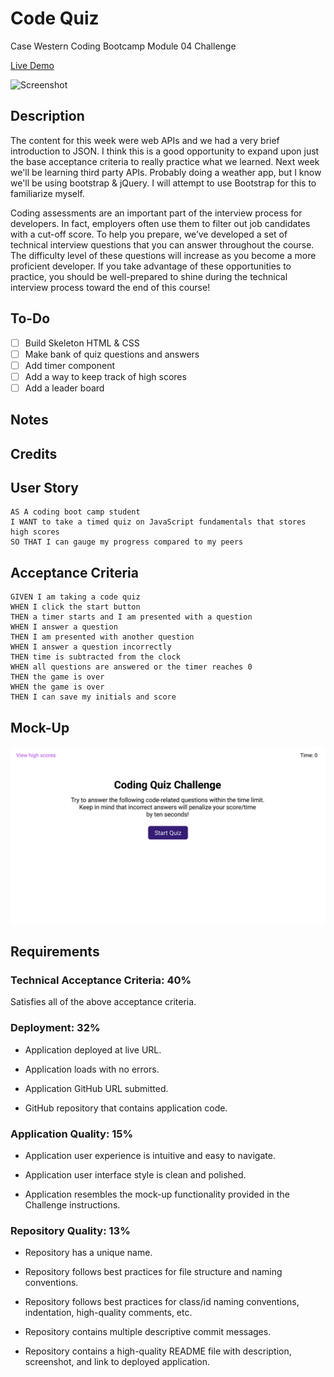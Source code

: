 # Code Quiz
Case Western Coding Bootcamp Module 04 Challenge

[Live Demo](https://codemodeactivate.github.io/code-quiz/)

![Screenshot](/screenshot.png)

## Description

The content for this week were web APIs and we had a very brief introduction to JSON. I think this is a good opportunity to expand upon just the base acceptance criteria to really practice what we learned. Next week we'll be learning third party APIs. Probably doing a weather app, but I know we'll be using bootstrap & jQuery. I will attempt to use Bootstrap for this to familiarize myself.

Coding assessments are an important part of the interview process for developers. In fact, employers often use them to filter out job candidates with a cut-off score. To help you prepare, we’ve developed a set of technical interview questions that you can answer throughout the course. The difficulty level of these questions will increase as you become a more proficient developer. If you take advantage of these opportunities to practice, you should be well-prepared to shine during the technical interview process toward the end of this course!

## To-Do

- [ ] Build Skeleton HTML & CSS
- [ ] Make bank of quiz questions and answers
- [ ] Add timer component
- [ ] Add a way to keep track of high scores
- [ ] Add a leader board

## Notes


## Credits

## User Story

```
AS A coding boot camp student
I WANT to take a timed quiz on JavaScript fundamentals that stores high scores
SO THAT I can gauge my progress compared to my peers
```

## Acceptance Criteria

```
GIVEN I am taking a code quiz
WHEN I click the start button
THEN a timer starts and I am presented with a question
WHEN I answer a question
THEN I am presented with another question
WHEN I answer a question incorrectly
THEN time is subtracted from the clock
WHEN all questions are answered or the timer reaches 0
THEN the game is over
WHEN the game is over
THEN I can save my initials and score
```

## Mock-Up
![Mock-up](./assets/images/04-web-apis-homework-demo.gif)

## Requirements
### Technical Acceptance Criteria: 40%

Satisfies all of the above acceptance criteria.

### Deployment: 32%
- Application deployed at live URL.

- Application loads with no errors.

- Application GitHub URL submitted.

- GitHub repository that contains application code.

### Application Quality: 15%
- Application user experience is intuitive and easy to navigate.

- Application user interface style is clean and polished.

- Application resembles the mock-up functionality provided in the Challenge instructions.

### Repository Quality: 13%

- Repository has a unique name.

- Repository follows best practices for file structure and naming conventions.

- Repository follows best practices for class/id naming conventions, indentation, high-quality comments, etc.

- Repository contains multiple descriptive commit messages.

- Repository contains a high-quality README file with description, screenshot, and link to deployed application.
